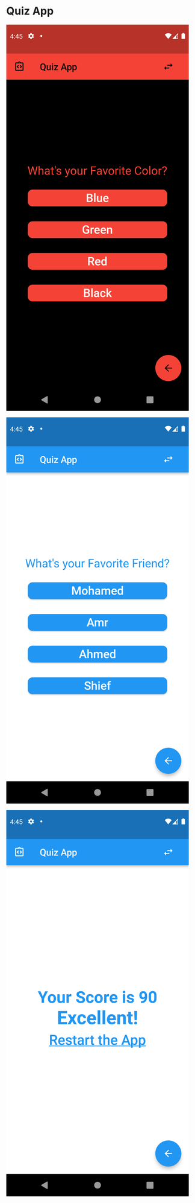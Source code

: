 <h1>Quiz App</h1>

![ScreenShot](https://github.com/Ebrahim1133/Quiz-App-Using-Flutter/blob/master/Screenshot_1651891504.png)

![ScreenShot](https://github.com/Ebrahim1133/Quiz-App-Using-Flutter/blob/master/Screenshot_1651891517.png)

![ScreenShot](https://github.com/Ebrahim1133/Quiz-App-Using-Flutter/blob/master/Screenshot_1651891522.png)
